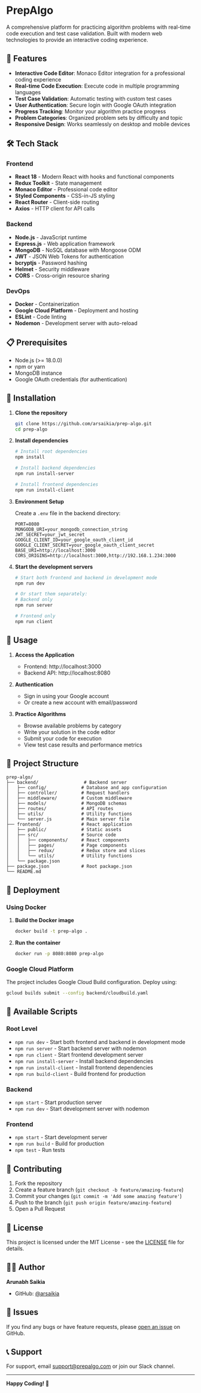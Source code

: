 # PrepAlgo

A comprehensive platform for practicing algorithm problems with real-time code execution and test case validation. Built with modern web technologies to provide an interactive coding experience.

## 🚀 Features

- **Interactive Code Editor**: Monaco Editor integration for a professional coding experience
- **Real-time Code Execution**: Execute code in multiple programming languages
- **Test Case Validation**: Automatic testing with custom test cases
- **User Authentication**: Secure login with Google OAuth integration
- **Progress Tracking**: Monitor your algorithm practice progress
- **Problem Categories**: Organized problem sets by difficulty and topic
- **Responsive Design**: Works seamlessly on desktop and mobile devices

## 🛠️ Tech Stack

### Frontend
- **React 18** - Modern React with hooks and functional components
- **Redux Toolkit** - State management
- **Monaco Editor** - Professional code editor
- **Styled Components** - CSS-in-JS styling
- **React Router** - Client-side routing
- **Axios** - HTTP client for API calls

### Backend
- **Node.js** - JavaScript runtime
- **Express.js** - Web application framework
- **MongoDB** - NoSQL database with Mongoose ODM
- **JWT** - JSON Web Tokens for authentication
- **bcryptjs** - Password hashing
- **Helmet** - Security middleware
- **CORS** - Cross-origin resource sharing

### DevOps
- **Docker** - Containerization
- **Google Cloud Platform** - Deployment and hosting
- **ESLint** - Code linting
- **Nodemon** - Development server with auto-reload

## 📋 Prerequisites

- Node.js (>= 18.0.0)
- npm or yarn
- MongoDB instance
- Google OAuth credentials (for authentication)

## 🚀 Installation

1. **Clone the repository**
   ```bash
   git clone https://github.com/arsaikia/prep-algo.git
   cd prep-algo
   ```

2. **Install dependencies**
   ```bash
   # Install root dependencies
   npm install
   
   # Install backend dependencies
   npm run install-server
   
   # Install frontend dependencies
   npm run install-client
   ```

3. **Environment Setup**
   
   Create a `.env` file in the backend directory:
   ```env
   PORT=8080
   MONGODB_URI=your_mongodb_connection_string
   JWT_SECRET=your_jwt_secret
   GOOGLE_CLIENT_ID=your_google_oauth_client_id
   GOOGLE_CLIENT_SECRET=your_google_oauth_client_secret
   BASE_URI=http://localhost:3000
   CORS_ORIGINS=http://localhost:3000,http://192.168.1.234:3000
   ```

4. **Start the development servers**
   ```bash
   # Start both frontend and backend in development mode
   npm run dev
   
   # Or start them separately:
   # Backend only
   npm run server
   
   # Frontend only
   npm run client
   ```

## 🎯 Usage

1. **Access the Application**
   - Frontend: http://localhost:3000
   - Backend API: http://localhost:8080

2. **Authentication**
   - Sign in using your Google account
   - Or create a new account with email/password

3. **Practice Algorithms**
   - Browse available problems by category
   - Write your solution in the code editor
   - Submit your code for execution
   - View test case results and performance metrics

## 📁 Project Structure

```
prep-algo/
├── backend/                 # Backend server
│   ├── config/             # Database and app configuration
│   ├── controller/         # Request handlers
│   ├── middleware/         # Custom middleware
│   ├── models/             # MongoDB schemas
│   ├── routes/             # API routes
│   ├── utils/              # Utility functions
│   └── server.js           # Main server file
├── frontend/               # React application
│   ├── public/             # Static assets
│   ├── src/                # Source code
│   │   ├── components/     # React components
│   │   ├── pages/          # Page components
│   │   ├── redux/          # Redux store and slices
│   │   └── utils/          # Utility functions
│   └── package.json
├── package.json            # Root package.json
└── README.md
```

## 🚀 Deployment

### Using Docker

1. **Build the Docker image**
   ```bash
   docker build -t prep-algo .
   ```

2. **Run the container**
   ```bash
   docker run -p 8080:8080 prep-algo
   ```

### Google Cloud Platform

The project includes Google Cloud Build configuration. Deploy using:

```bash
gcloud builds submit --config backend/cloudbuild.yaml
```

## 📝 Available Scripts

### Root Level
- `npm run dev` - Start both frontend and backend in development mode
- `npm run server` - Start backend server with nodemon
- `npm run client` - Start frontend development server
- `npm run install-server` - Install backend dependencies
- `npm run install-client` - Install frontend dependencies
- `npm run build-client` - Build frontend for production

### Backend
- `npm start` - Start production server
- `npm run dev` - Start development server with nodemon

### Frontend
- `npm start` - Start development server
- `npm run build` - Build for production
- `npm test` - Run tests

## 🤝 Contributing

1. Fork the repository
2. Create a feature branch (`git checkout -b feature/amazing-feature`)
3. Commit your changes (`git commit -m 'Add some amazing feature'`)
4. Push to the branch (`git push origin feature/amazing-feature`)
5. Open a Pull Request

## 📄 License

This project is licensed under the MIT License - see the [LICENSE](LICENSE) file for details.

## 👨‍💻 Author

**Arunabh Saikia**
- GitHub: [@arsaikia](https://github.com/arsaikia)

## 🐛 Issues

If you find any bugs or have feature requests, please [open an issue](https://github.com/arsaikia/prep-algo/issues) on GitHub.

## 📞 Support

For support, email support@prepalgo.com or join our Slack channel.

---

**Happy Coding! 🎉**